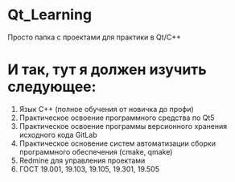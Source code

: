# Qt_Learning
Просто папка с проектами для практики в Qt/C++


# И так, тут я должен изучить следующее:

1) Язык С++ (полное обучения от новичка до профи)
2) Практическое освоение программного средства по Qt5
3) Практическое освоение программы версионного хранения исходного кода GitLab
4) Практическое основение систем автоматизации сборки программного обеспечения (cmake, qmake)
5) Redmine для управления проектами
6) ГОСТ 19.001, 19.103, 19.105, 19.301, 19.505

